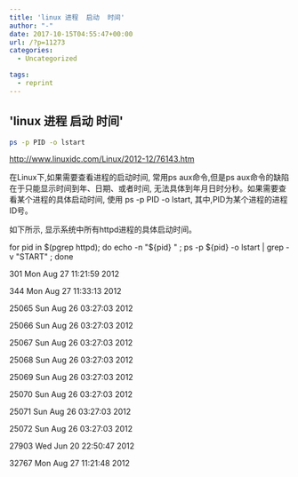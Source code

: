 ```yaml
---
title: 'linux 进程  启动  时间'
author: "-"
date: 2017-10-15T04:55:47+00:00
url: /?p=11273
categories:
  - Uncategorized

tags:
  - reprint
---
```

## 'linux 进程  启动  时间'
```bash
ps -p PID -o lstart
```

http://www.linuxidc.com/Linux/2012-12/76143.htm

在Linux下,如果需要查看进程的启动时间, 常用ps aux命令,但是ps aux命令的缺陷在于只能显示时间到年、日期、或者时间, 无法具体到年月日时分秒。如果需要查看某个进程的具体启动时间, 使用 ps -p PID -o lstart, 其中,PID为某个进程的进程ID号。

如下所示, 显示系统中所有httpd进程的具体启动时间。

for pid in $(pgrep httpd); do echo -n "${pid} " ; ps -p ${pid} -o lstart | grep -v "START" ; done
  
301 Mon Aug 27 11:21:59 2012
  
344 Mon Aug 27 11:33:13 2012
  
25065 Sun Aug 26 03:27:03 2012
  
25066 Sun Aug 26 03:27:03 2012
  
25067 Sun Aug 26 03:27:03 2012
  
25068 Sun Aug 26 03:27:03 2012
  
25069 Sun Aug 26 03:27:03 2012
  
25070 Sun Aug 26 03:27:03 2012
  
25071 Sun Aug 26 03:27:03 2012
  
25072 Sun Aug 26 03:27:03 2012
  
27903 Wed Jun 20 22:50:47 2012
  
32767 Mon Aug 27 11:21:48 2012